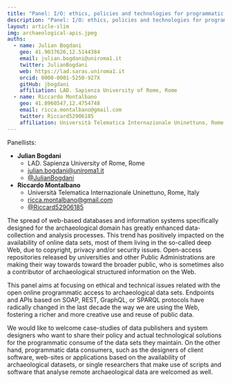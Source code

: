 ```yaml
---
title: "Panel: I/O: ethics, policies and technologies for programmatic and open access to archaeological online data sets"
description: "Panel: I/O: ethics, policies and technologies for programmatic and open access to archaeological online data sets"
layout: article-slim
img: archaeological-apis.jpeg
auths:
  - name: Julian Bogdani
    geo: 41.9037626,12.5144384
    email: julian.bogdani@uniroma1.it
    twitter: JulianBogdani
    web: https://lad.saras.uniroma1.it
    orcid: 0000-0001-5250-927X
    gitHub: jbogdani
    affiliation: LAD. Sapienza University of Rome, Rome
  - name: Riccardo Montalbano
    geo: 41.8960547,12.4754748
    email: ricca.montalbano@gmail.com
    twitter: Riccard52906185
    affiliation: Università Telematica Internazionale Uninettuno, Rome, Italy
---
```



Panellists:
- **Julian Bogdani**
  - LAD. Sapienza University of Rome, Rome
  - [julian.bogdani@uniroma1.it](mailto:julian.bogdani@uniroma1.it)
  - [@JulianBogdani](https://twitter.com/JulianBogdani)
- **Riccardo Montalbano**
  - Università Telematica Internazionale Uninettuno, Rome, Italy
  - [ricca.montalbano@gmail.com](mailto:ricca.montalbano@gmail.com)
  - [@Riccard52906185](https://twitter.com/Riccard52906185)

The spread of web-based databases and information systems specifically designed for the archaeological domain has greatly enhanced data-collection and analysis processes. This trend has positively impacted on the availability of online data sets, most of them living in the so-called deep Web, due to copyright, privacy and/or security issues. Open-access repositories released by universities and other Public Administrations are making their way towards toward the broader public, who is sometimes also a contributor of archaeological structured information on the Web.

This panel aims at focusing on ethical and technical issues related with the open online programmatic access to archaeological data sets. Endpoints and APIs based on SOAP, REST, GraphQL, or SPARQL protocols have radically changed in the last decade the way we are using the Web, fostering a richer and more creative use and reuse of public data. 

We would like to welcome case-studies of data publishers and system designers who want to share their policy and actual technological solutions for the programmatic consume of the data sets they maintain. On the other hand, programmatic data consumers, such as the designers of client software, web-sites or applications based on the availability of archaeological datasets, or single researchers that make use of scripts and software that analyse remote archaeological data are welcomed as well.
